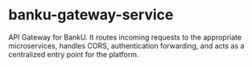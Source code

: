 # banku-gateway-service
API Gateway for BankU. It routes incoming requests to the appropriate microservices, handles CORS, authentication forwarding, and acts as a centralized entry point for the platform.
